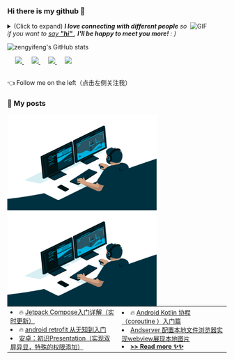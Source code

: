 ### Hi there is my github 👋

<img align="right" alt="GIF" src="https://media.giphy.com/media/LnQjpWaON8nhr21vNW/giphy.gif" width="84" title="Say HI"> <details><summary>(Click to expand) <em><b>I love connecting with different people</b> so if you want to <a href="https://github.com/zyf-good/zyf-good/issues/new" >say <b>"hi" </b></a>, <b>I'll be happy to meet you more!</b> : )</em></summary>


- 👨‍💻 I am an Android development engineer and I enjoy exploring new technologies like Jetpack Compose
- 🏘️ I work in Chengdu
- ❤️ I like eating 🍉, raising 🐓, playing 🏓, sleeping in 🛌 and game like APEX.
- 💬 Be free to ask me about anything [here](https://github.com/zyf-good/zyf-good/issues).

#### Here is my contact information

 - WeChat： wxid_0pjn86sdef0a22
 - QQ 834917014
 - phone +86 18716282661
 - Personal official account QR code,if you are interested, you can follow me
  
  <img align="center" alt="GIF" src="src/qrcode_for_wechat.jpg" width="350" height="350" title="Do what you like, and do it best!"> &nbsp;&nbsp;&nbsp;&nbsp;
 


---

</details>


![zengyifeng's GitHub stats](https://github-readme-stats.vercel.app/api?username=zyf-good&show_icons=true)



<p align="center">
 
  &emsp;
  <a href="https://blog.csdn.net/shop_and_sleep" target="_blank" alt="CSDN" title="CSDN">
    <img src="https://img.icons8.com/material/48/000000/csdn.png" width="30px"/>
  </a>
  &emsp;
  <a href="https://www.zhihu.com/people/ceng-yifeng-89" target="_blank" alt="Zhihu" title="Zhihu">
    <img src="https://img.icons8.com/material-two-tone/50/000000/zhihu.png" width="28px"/>
  </a>
  &emsp;
  <a href="https://space.bilibili.com/489625492?spm_id_from=333.1007.0.0" target="_blank" alt="Bilibili" title="Bilibili">
    <img src="https://user-images.githubusercontent.com/29084184/166415345-91925d37-c66f-448f-8d75-c8355fe0b692.png" width="30px"/>
  </a>
   &emsp;
  <a href= "https://zyf-good.github.io/" target="_blank" alt="Instagram" title="Instagram">
    <img src="https://img.icons8.com/ios-glyphs/256/000000/instagram-new.svg" width="28px"/>
  </a>
</p>

<h2></h2>

👈 Follow me on the left（点击左侧关注我）

### 📝 My posts



<table><tbody>
<tr>
  <td>
  <li> 🔥 <a href="https://blog.csdn.net/shop_and_sleep/article/details/124569994?spm=1001.2014.3001.5502">Jetpack Compose入门详解（实时更新）</a></li> 
  <li> 🔥 <a href="https://blog.csdn.net/shop_and_sleep/article/details/123526236"> android retrofit 从无知到入门</a></li>
  <li> <a href="https://blog.csdn.net/shop_and_sleep/article/details/120899825"> 安卓：初识Presentation（实现双屏异显，特殊的权限添加）️️</a></li>
  </td>
  <td>
   <li> 🔥 <a href="https://blog.csdn.net/shop_and_sleep/article/details/123708248">  Android Kotlin 协程（coroutine ）入门篇  </a></li>
   <li> <a href="https://blog.csdn.net/shop_and_sleep/article/details/123347131">Andserver 配置本地文件浏览器实现webview展现本地图片</a></li>
  <li> <a href="https://blog.csdn.net/shop_and_sleep?type=blog" target="_blank"><b> >> Read more ✨✨ </b></a> </li>
  </td>
</tr>

<img align="left" alt="GIF" src="src/code.gif" width="343" height="220" title="Do what you like, and do it best!">
<img align="left" alt="GIF" src="src/code.gif" width="343" height="220" title="Do what you like, and do it best!">





